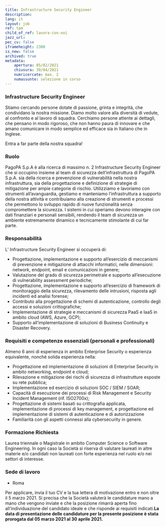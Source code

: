 ```yaml
---
title: Infrastructure Security Engineer
description:
lang: it
layout: job
ref: tpm
child_of_ref: lavora-con-noi
jazz_url: 
pec_cv: false
iframeheight: 2300
is_new: false
archived: true
metadata:
    apertura: 05/02/2021
    chiusura: 30/04/2021
    numricercate: max. 2
    numassunte: selezione in corso
---
```

###  Infrastructure Security Engineer

Stiamo cercando persone dotate di passione, grinta e integrità, che condividano la nostra missione.
Diamo molto valore alla diversità di vedute, al confronto e al lavoro di squadra. Cerchiamo persone attente ai dettagli, che pensano in modo rigoroso, che non hanno paura di innovare e che amano comunicare in modo semplice ed efficace sia in Italiano che in Inglese.

Entra a far parte della nostra squadra!

### Ruolo

PagoPA S.p.A è alla ricerca di massimo n. 2 Infrastructure Security Engineer  che si occupino insieme al team di sicurezza dell’infrastruttura di PagoPA S.p.A. sia della ricerca e prevenzione di vulnerabilità nella nostra infrastruttura, sia della progettazione e definizione di strategie di mitigazione per ampie categorie di rischio.
Utilizziamo e lavoriamo con strumenti all’avanguardia, gestiamo e manteniamo l’infrastruttura a supporto della nostra attività e contribuiamo alla creazione di strumenti e processi che permettono lo sviluppo rapido di nuove funzionalità senza compromettere la sicurezza. I sistemi in cui operiamo devono interagire con dati finanziari e personali sensibili, rendendo il team di sicurezza un ambiente estremamente dinamico e tecnicamente stimolante di cui far parte.

### Responsabilità

L’ Infrastructure Security Engineer si occuperà di:
* Progettazione, implementazione e supporto all’esercizio di meccanismi di prevenzione e mitigazione di attacchi informatici, nelle dimensioni: network, endpoint, email e comunicazioni in genere;
* Valutazione del grado di sicurezza perimetrale e supporto all’esecuzione di vulnerability assessment periodiche;
*  Progettazione, implementazione e supporto all’esercizio di framework di monitoraggio della sicurezza, rilevamento delle intrusioni, risposta agli incidenti ed analisi forense;
* Contributo alla progettazione di schemi di autenticazione, controllo degli accessi e soluzioni crittografiche;
*  Implementazione di strategie e meccanismi di sicurezza PaaS e IaaS in ambito cloud (AWS, Azure, GCP);
*  Supporto all’implementazione di soluzioni di Business Continuity e Disaster Recovery.
 
### Requisiti e competenze essenziali (personali e professionali)
Almeno 6 anni di esperienza in ambito Enterprise Security o esperienza equivalente, nonchè solida esperienza nella:
*  Progettazione ed implementazione di soluzioni di Enterprise Security in ambito networking, endpoint e cloud;
*  Rilevazione e mitigazione dei rischi di sicurezza di infrastrutture esposte su rete pubblica;
*  Implementazione ed esercizio di soluzioni SOC / SIEM / SOAR;
*  Capacità di esecuzione dei processi di Risk Management e Security Incident Management (rif. ISO2700x);
*  Progettazione di sistemi basati su crittografia applicata, implementazione di processi di key management, e progettazione ed implementazione di sistemi di autenticazione e di autorizzazione
*  Familiarità con gli aspetti connessi alla cybersecurity in genere.

### Formazione Richiesta

Laurea triennale o Magistrale in ambito Computer Science o Software Engineering. In ogni caso la Società si riserva di valutare laureati in altre materie e/o candidati non laureati con forte esperienza nel ruolo e/o nei settori di interesse. 

###  Sede di lavoro
* Roma

Per applicare, invia il tuo CV e la tua lettera di motivazione entro e non oltre il 5 marzo 2021. Si precisa che la Società valuterà le candidature mano a mano che vengono inviate e che la posizione rimarrà aperta fino all’individuazione del candidato ideale e che risponde ai requisiti indicati.**La data di presentazione delle candidature per la presente posizione è stata prorogata dal 05 marzo 2021 al 30 aprile 2021.**

